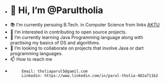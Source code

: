 - # 👋 Hi, I’m @Parultholia
- 📚 I'm currently persuing B.Tech. in Computer Science from links [AKTU](https://aktu.ac.in
) 
- 👀 I’m interested in contributing to open source projects. 
- 🌱 I’m currently learning Java Programming language along with practising my basics of DS and algorithms.
- 💞️ I’m looking to collaborate on projects that involve Java or dart programming languages. 
- 📫 How to reach me 
-
           Email: tholiaparul5@gamil.com
           Linkedin: https://www.linkedin.com/in/parul-tholia-482a711b2

